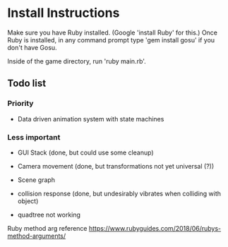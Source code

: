# Install Instructions

Make sure you have Ruby installed. (Google 'install Ruby' for this.) Once Ruby is installed, in any command prompt type 'gem install gosu' if you don't have Gosu.

Inside of the game directory, run 'ruby main.rb'.

## Todo list

### Priority

- Data driven animation system with state machines

### Less important

- GUI Stack (done, but could use some cleanup)
- Camera movement (done, but transformations not yet universal (?))
- Scene graph
- collision response (done, but undesirably vibrates when colliding with object)

- quadtree not working

Ruby method arg reference https://www.rubyguides.com/2018/06/rubys-method-arguments/
